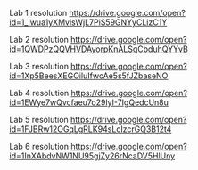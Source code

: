 Lab 1 resolution
https://drive.google.com/open?id=1_iwua1yXMvisWjL7PiS59GNYyCLizC1Y

Lab 2 resolution
https://drive.google.com/open?id=1QWDPzQQVHVDAyorpKnALSqCbduhQYYvB

Lab 3 resolution
https://drive.google.com/open?id=1Xp5BeesXEGOiluIfwcAe5s5fJZbaseNO

Lab 4 resolution
https://drive.google.com/open?id=1EWye7wQvcfaeu7o29lyI-7IgQedcUn8u

Lab 5 resolution
https://drive.google.com/open?id=1FJBRw12OGqLgRLK94sLcIzcrGQ3B12t4

Lab 6 resolution
https://drive.google.com/open?id=1InXAbdvNW1NU95gjZy26rNcaDV5HlUny
